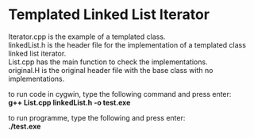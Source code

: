 # Templated Linked List Iterator
 
Iterator.cpp is the example of a templated class.</br>
linkedList.h is the header file for the implementation of a templated class linked list iterator.</br>
List.cpp has the main function to check the implementations.</br>
original.H is the original header file with the base class with no implementations.</br>

to run code in cygwin, type the following command and press enter: </br>
<b>g++ List.cpp linkedList.h -o test.exe</b>

to run programme, type the following and press enter:</br>
<b>./test.exe</b>
